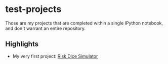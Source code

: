 # test-projects

Those are my projects that are completed within a single IPython notebook, and don't warrant an entire repository.
## Highlights
- My very first project: [Risk Dice Simulator](https://github.com/nicolas-gervais/test-projects/blob/master/riskdicesimulator.py)
